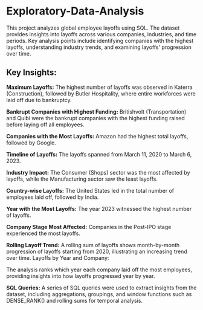 # Exploratory-Data-Analysis
This project analyzes global employee layoffs using SQL. The dataset provides insights into layoffs across various companies, industries, and time periods. Key analysis points include identifying companies with the highest layoffs, understanding industry trends, and examining layoffs' progression over time.

## **Key Insights:**
**Maximum Layoffs:**
The highest number of layoffs was observed in Katerra (Construction), followed by Butler Hospitality, where entire workforces were laid off due to bankruptcy.

**Bankrupt Companies with Highest Funding:**
Britishvolt (Transportation) and Quibi were the bankrupt companies with the highest funding raised before laying off all employees.

**Companies with the Most Layoffs:**
Amazon had the highest total layoffs, followed by Google.

**Timeline of Layoffs:**
The layoffs spanned from March 11, 2020 to March 6, 2023.

**Industry Impact:**
The Consumer (Shops) sector was the most affected by layoffs, while the Manufacturing sector saw the least layoffs.

**Country-wise Layoffs:**
The United States led in the total number of employees laid off, followed by India.

**Year with the Most Layoffs:**
The year 2023 witnessed the highest number of layoffs.

**Company Stage Most Affected:**
Companies in the Post-IPO stage experienced the most layoffs.

**Rolling Layoff Trend:**
A rolling sum of layoffs shows month-by-month progression of layoffs starting from 2020, illustrating an increasing trend over time.
Layoffs by Year and Company:

The analysis ranks which year each company laid off the most employees, providing insights into how layoffs progressed year by year.

**SQL Queries:**
A series of SQL queries were used to extract insights from the dataset, including aggregations, groupings, and window functions such as DENSE_RANK() and rolling sums for temporal analysis.
